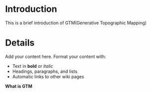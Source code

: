 # Introduction #

This is a brief introduction of GTM(Generative Topographic Mapping)


# Details #

Add your content here.  Format your content with:
  * Text in **bold** or _italic_
  * Headings, paragraphs, and lists
  * Automatic links to other wiki pages

**What is GTM**